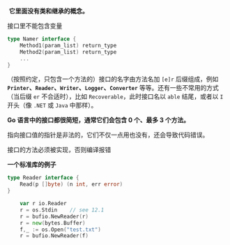 ​										**它里面没有类和继承的概念。**

接口里不能包含变量



```go
type Namer interface {
    Method1(param_list) return_type
    Method2(param_list) return_type
    ...
}
```

（按照约定，只包含一个方法的）接口的名字由方法名加 `[e]r` 后缀组成，例如 **`Printer`、`Reader`、`Writer`、`Logger`、`Converter`** 等等。还有一些不常用的方式（当后缀 `er` 不合适时），比如 `Recoverable`，此时接口名以 `able` 结尾，或者以 `I` 开头（像 `.NET` 或 `Java` 中那样）。



**Go 语言中的接口都很简短，通常它们会包含 0 个、最多 3 个方法。**

指向接口值的指针是非法的，它们不仅一点用也没有，还会导致代码错误。



接口的方法必须被实现，否则编译报错



**一个标准库的例子**

```go
type Reader interface {
    Read(p []byte) (n int, err error)
}

    var r io.Reader
    r = os.Stdin    // see 12.1
    r = bufio.NewReader(r)
    r = new(bytes.Buffer)
    f,_ := os.Open("test.txt")
    r = bufio.NewReader(f)
```

